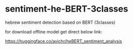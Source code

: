 # sentiment-he-BERT-3classes
hebrew sentiment detection based on BERT (3classes)

for download offline model get direct below link:

https://huggingface.co/avichr/heBERT_sentiment_analysis
